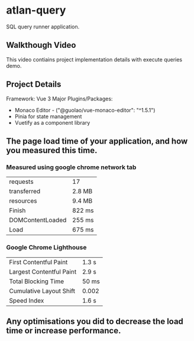 # atlan-query

SQL query runner application.

## Walkthough Video

This video contiains project implementation details with execute queries demo.

## Project Details

Framework: Vue 3
Major Plugins/Packages:

- Monaco Editor - ("@guolao/vue-monaco-editor": "^1.5.1")
- Pinia for state management
- Vuetify as a component library

## The page load time of your application, and how you measured this time.

### Measured using google chrome network tab

|                  |        |
| ---------------- | ------ |
| requests         | 17     |
| transferred      | 2.8 MB |
| resources        | 9.4 MB |
| Finish           | 822 ms |
| DOMContentLoaded | 255 ms |
| Load             | 675 ms |

### Google Chrome Lighthouse

|                          |       |
| ------------------------ | ----- |
| First Contentful Paint   | 1.3 s |
| Largest Contentful Paint | 2.9 s |
| Total Blocking Time      | 50 ms |
| Cumulative Layout Shift  | 0.002 |
| Speed Index              | 1.6 s |

## Any optimisations you did to decrease the load time or increase performance.
